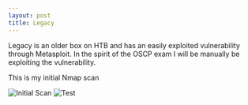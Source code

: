 ```yaml
---
layout: post
title: Legacy
---
```


<p class="message">
  Legacy is an older box on HTB and has an easily exploited vulnerability through Metasploit. In the spirit of the OSCP exam I will be manually be exploiting the vulnerability. 
</p>

<!-- Initial Enum -->
This is my initial Nmap scan 


![Initial Scan](https://lukej2680.github.io/master/_images/legacy/Legacy_nmap_scan.png "Initial Scan")
<img src="https://raw.githubusercontent.com/lukej2680/lukej2680.github.io/master/_images/legacy/Legacy_nmap_scan.png" alt="Test">
